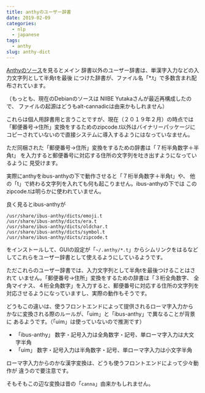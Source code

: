 ```yaml
---
title: anthyのユーザー辞書
date: 2019-02-09
categories:
  - nlp
  - japanese
tags:
  - anthy
slug: anthy-dict
---
```


[Anthyのソース](https://salsa.debian.org/debian/anthy)を見るとメイン
辞書以外のユーザー辞書は、単漢字入力などの入力文字列として半角tを最後
につけた辞書が、ファイル名「*.t」で多数含まれ配布されています。

（もっとも、現在のDebianのソースは NIIBE Yutakaさんが最近再構成したので、
ファイルの起源はどうもalt-cannadicは由来かもしれません）

これらは個人用辞書用と言うことですが、現在（２０１９年２月）の時点では
「郵便番号→住所」変換をするためのzipcode.t以外はバイナリーパッケージに
コピーされていないので直接システムに導入するようにはなっていなません。

ただ同梱された「郵便番号→住所」変換をするための辞書は「７桁半角数字＋半角t」
を入力すると郵便番号に対応する住所の文字列を吐き出すようになっているように
見受けます。

実際にanthyをibus-anthyの下で動作させると「７桁半角数字＋半角t」や、
他の「t」で終わる文字列を入れても何も起こりません。ibus-anthyの下では
このzipcode.tは明らかに使われていません。

良く見るとibus-anthyが

```
/usr/share/ibus-anthy/dicts/emoji.t
/usr/share/ibus-anthy/dicts/era.t
/usr/share/ibus-anthy/dicts/oldchar.t
/usr/share/ibus-anthy/dicts/symbol.t
/usr/share/ibus-anthy/dicts/zipcode.t
```

をインストールして、GUIの設定が「`~/.anthy/*.t`」からシムリンクをはるなど
してこれらをユーザー辞書として使えるようにしているようです。

ただこれらのユーザー辞書では、入力文字列として半角tを最後つけることはされて
いません。「郵便番号→住所」変換をするための辞書は「３桁全角数字、
全角マイナス、４桁全角数字」を入力すると、郵便番号に対応する住所の文字列を
対応させるようになっていますし、実際の動作もそうです。

どうもこの違いは、使うフロントエンドによって提供されるローマ字入力から
かなに変換される際のルールが、「uim」と「ibus-anthy」で異なることが背景に
あるようです。（「uim」は使っていないので推測です）

  * 「ibus-anthy」 数字・記号入力は全角数字・記号、単ローマ字入力は大文字半角
  * 「uim」        数字・記号入力は半角数字・記号、単ローマ字入力は小文字半角

ローマ字入力からのかな漢字変換は、どうも使うフロントエンドによって少々動作が
違うので要注意です。

そもそもこの辺な変換は昔の「`canna`」由来かもしれません。

<!-- vim: se ai tw=79: -->
